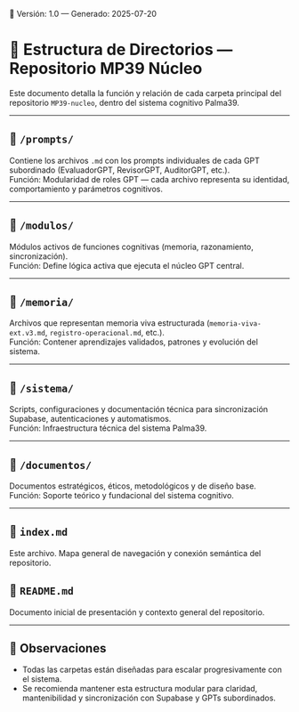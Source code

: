 🔖 Versión: 1.0 — Generado: 2025-07-20

# 🧱 Estructura de Directorios — Repositorio MP39 Núcleo

Este documento detalla la función y relación de cada carpeta principal del repositorio `MP39-nucleo`, dentro del sistema cognitivo Palma39.

---

## 📁 `/prompts/`
Contiene los archivos `.md` con los prompts individuales de cada GPT subordinado (EvaluadorGPT, RevisorGPT, AuditorGPT, etc.).  
Función: Modularidad de roles GPT — cada archivo representa su identidad, comportamiento y parámetros cognitivos.

---

## 📁 `/modulos/`
Módulos activos de funciones cognitivas (memoria, razonamiento, sincronización).  
Función: Define lógica activa que ejecuta el núcleo GPT central.

---

## 📁 `/memoria/`
Archivos que representan memoria viva estructurada (`memoria-viva-ext.v3.md`, `registro-operacional.md`, etc.).  
Función: Contener aprendizajes validados, patrones y evolución del sistema.

---

## 📁 `/sistema/`
Scripts, configuraciones y documentación técnica para sincronización Supabase, autenticaciones y automatismos.  
Función: Infraestructura técnica del sistema Palma39.

---

## 📁 `/documentos/`
Documentos estratégicos, éticos, metodológicos y de diseño base.  
Función: Soporte teórico y fundacional del sistema cognitivo.

---

## 📄 `index.md`
Este archivo. Mapa general de navegación y conexión semántica del repositorio.

## 📄 `README.md`
Documento inicial de presentación y contexto general del repositorio.

---

## 🧭 Observaciones
- Todas las carpetas están diseñadas para escalar progresivamente con el sistema.
- Se recomienda mantener esta estructura modular para claridad, mantenibilidad y sincronización con Supabase y GPTs subordinados.

